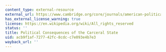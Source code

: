 ```yaml
---
content_type: external-resource
external_url: https://www.cambridge.org/core/journals/american-political-science-review/article/political-consequences-of-the-carceral-state/4E39A3AFDAB682A1D4DE53C57E38C019
has_external_license_warning: true
license: https://en.wikipedia.org/wiki/All_rights_reserved
status: ''
title: Political Consequences of the Carceral State
uid: acb9f1af-7277-42fc-8cdc-c7e093e4b7e3
wayback_url: ''
---
```

